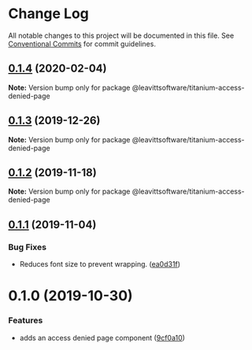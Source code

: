 # Change Log

All notable changes to this project will be documented in this file.
See [Conventional Commits](https://conventionalcommits.org) for commit guidelines.

## [0.1.4](https://github.com/LeavittSoftware/titanium-elements/compare/@leavittsoftware/titanium-access-denied-page@0.1.3...@leavittsoftware/titanium-access-denied-page@0.1.4) (2020-02-04)

**Note:** Version bump only for package @leavittsoftware/titanium-access-denied-page





## [0.1.3](https://github.com/LeavittSoftware/titanium-elements/compare/@leavittsoftware/titanium-access-denied-page@0.1.2...@leavittsoftware/titanium-access-denied-page@0.1.3) (2019-12-26)

**Note:** Version bump only for package @leavittsoftware/titanium-access-denied-page





## [0.1.2](https://github.com/LeavittSoftware/titanium-elements/compare/@leavittsoftware/titanium-access-denied-page@0.1.1...@leavittsoftware/titanium-access-denied-page@0.1.2) (2019-11-18)

**Note:** Version bump only for package @leavittsoftware/titanium-access-denied-page





## [0.1.1](https://github.com/LeavittSoftware/titanium-elements/compare/@leavittsoftware/titanium-access-denied-page@0.1.0...@leavittsoftware/titanium-access-denied-page@0.1.1) (2019-11-04)


### Bug Fixes

* Reduces font size to prevent wrapping. ([ea0d31f](https://github.com/LeavittSoftware/titanium-elements/commit/ea0d31f))





# 0.1.0 (2019-10-30)


### Features

* adds an access denied page component ([9cf0a10](https://github.com/LeavittSoftware/titanium-elements/commit/9cf0a10))
